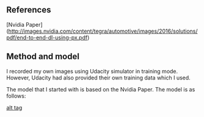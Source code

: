 ## References ##

[Nvidia Paper] (http://images.nvidia.com/content/tegra/automotive/images/2016/solutions/pdf/end-to-end-dl-using-px.pdf)

## Method and model ##

I recorded my own images using Udacity simulator in training mode. However, Udacity had also provided their own training data which I used. 

The model that I started with is based on the Nvidia Paper. The model is as follows:

[alt tag](./model_nvidia.tiff)
